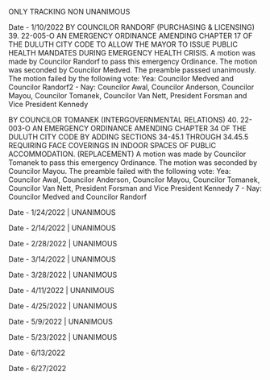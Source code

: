 ONLY TRACKING NON UNANIMOUS

Date - 1/10/2022
BY COUNCILOR RANDORF (PURCHASING & LICENSING)
39. 22-005-O AN EMERGENCY ORDINANCE AMENDING CHAPTER 17 OF THE
DULUTH CITY CODE TO ALLOW THE MAYOR TO ISSUE PUBLIC
HEALTH MANDATES DURING EMERGENCY HEALTH CRISIS.
A motion was made by Councilor Randorf to pass this emergency Ordinance. The
motion was seconded by Councilor Medved. The preamble passsed unanimously.
The motion failed by the following vote:
Yea: Councilor Medved and Councilor Randorf2 -
Nay: Councilor Awal, Councilor Anderson, Councilor Mayou,
Councilor Tomanek, Councilor Van Nett, President Forsman and Vice President Kennedy


BY COUNCILOR TOMANEK (INTERGOVERNMENTAL RELATIONS)
40. 22-003-O AN EMERGENCY ORDINANCE AMENDING CHAPTER 34 OF THE
DULUTH CITY CODE BY ADDING SECTIONS 34-45.1 THROUGH
34.45.5 REQUIRING FACE COVERINGS IN INDOOR SPACES OF
PUBLIC ACCOMMODATION. (REPLACEMENT)
A motion was made by Councilor Tomanek to pass this emergency Ordinance.
The motion was seconded by Councilor Mayou. The preamble failed with the
following vote:
Yea: Councilor Awal, Councilor Anderson, Councilor Mayou, Councilor Tomanek,
Councilor Van Nett, President Forsman and Vice President Kennedy
7 -
Nay: Councilor Medved and Councilor Randorf

Date - 1/24/2022 | UNANIMOUS

Date - 2/14/2022 | UNANIMOUS

Date - 2/28/2022 | UNANIMOUS

Date - 3/14/2022 | UNANIMOUS

Date - 3/28/2022 | UNANIMOUS

Date - 4/11/2022 | UNANIMOUS

Date - 4/25/2022 | UNANIMOUS

Date - 5/9/2022 | UNANIMOUS

Date - 5/23/2022 | UNANIMOUS

Date - 6/13/2022

Date - 6/27/2022